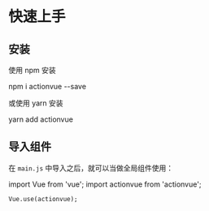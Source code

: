 # 快速上手

## 安装

使用 npm 安装

<Common-CodeBlock>
  <highlight-code slot="codeText" lang="bash">
    npm i actionvue --save
  </highlight-code>
</Common-CodeBlock>


或使用 yarn 安装

<Common-CodeBlock>
  <highlight-code slot="codeText" lang="bash">
    yarn add actionvue
  </highlight-code>
</Common-CodeBlock>

## 导入组件

在 `main.js` 中导入之后，就可以当做全局组件使用：

<Common-CodeBlock>
  <highlight-code slot="codeText" lang="javascript">
    import Vue from 'vue';
    import actionvue from 'actionvue';

    Vue.use(actionvue);
  </highlight-code>
</Common-CodeBlock>
